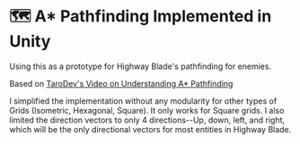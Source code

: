 # 🗺 A\* Pathfinding Implemented in Unity

Using this as a prototype for Highway Blade's pathfinding for enemies.

Based on [TaroDev's Video on Understanding A\* Pathfinding](https://www.youtube.com/watch?v=i0x5fj4PqP4)

I simplified the implementation without any modularity for other types of Grids (Isometric, Hexagonal, Square). It only works for Square grids. I also limited the direction vectors to only 4 directions--Up, down, left, and right, which will be the only directional vectors for most entities in Highway Blade.
